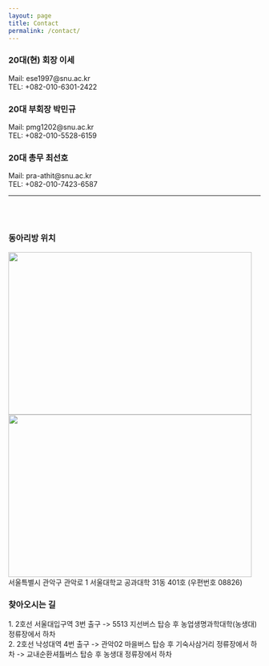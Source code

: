 ```yaml
---
layout: page
title: Contact
permalink: /contact/
---
```

<h3>20대(현) 회장 이세</h3> 
Mail: ese1997@snu.ac.kr<br/>
TEL: +082-010-6301-2422
<h3>20대 부회장 박민규</h3>
Mail: pmg1202@snu.ac.kr<br/>
TEL: +082-010-5528-6159<br/>
<h3>20대 총무 최선호</h3>
Mail: pra-athit@snu.ac.kr<br/>
TEL: +082-010-7423-6587

* * *

<br/>
<br/>
<h3>동아리방 위치</h3>
<img src="https://github.com/hsb6350/hanaro.github.io/blob/master/assets/acts/map1.PNG?raw=true" width="486" height="324"/>
<img src="https://github.com/hsb6350/hanaro.github.io/blob/master/assets/acts/map2.PNG?raw=true" width="486" height="324"/><br/>
서울특별시 관악구 관악로 1 서울대학교 공과대학 31동 401호 (우편번호 08826)<br/>
<h3>찾아오시는 길</h3>
1. 2호선 서울대입구역 3번 출구 -> 5513 지선버스 탑승 후 농업생명과학대학(농생대) 정류장에서 하차<br/>
2. 2호선 낙성대역 4번 출구 -> 관악02 마을버스 탑승 후 기숙사삼거리 정류장에서 하차 -> 교내순환셔틀버스 탑승 후 농생대 정류장에서 하차<br/>
